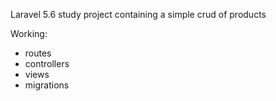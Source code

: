 
Laravel 5.6 study project containing a simple crud of products

Working:

- routes
- controllers
- views
- migrations